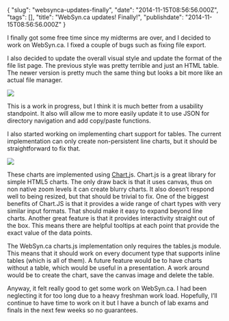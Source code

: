{
    "slug": "websynca-updates-finally",
    "date": "2014-11-15T08:56:56.000Z",
    "tags": [],
    "title": "WebSyn.ca updates! Finally!",
    "publishdate": "2014-11-15T08:56:56.000Z"
}


I finally got some free time since my midterms are over, and I decided
to work on WebSyn.ca. I fixed a couple of bugs such as fixing file
export.

I also decided to update the overall visual style and update the format
of the file list page. The previous style was pretty terrible and just
an HTML table. The newer version is pretty much the same thing but looks
a bit more like an actual file manager.

![](http://67.media.tumblr.com/c55a6dac9f5c2a9c2bfe44315ea79dce/tumblr_inline_nf2o9diNZO1r3ivit.png)

This is a work in progress, but I think it is much better from a
usability standpoint. It also will allow me to more easily update it to
use JSON for directory navigation and add copy/paste functions.

I also started working on implementing chart support for tables. The
current implementation can only create non-persistent line charts, but
it should be straightforward to fix that.

![](http://67.media.tumblr.com/a307495652a0d37577cad827c8d3515f/tumblr_inline_nf2oetpzKN1r3ivit.png)

These charts are implemented using [Chart.](http://www.chartjs.org/)js.
Chart.js is a great library for simple HTML5 charts. The only draw back
is that it uses canvas, thus on non native zoom levels it can create
blurry charts. It also doesn’t respond well to being resized, but that
should be trivial to fix. One of the biggest benefits of Chart.JS is
that it provides a wide range of chart types with very similar input
formats. That should make it easy to expand beyond line charts. Another
great feature is that it provides interactivity straight out of the box.
This means there are helpful tooltips at each point that provide the
exact value of the data points.

The WebSyn.ca charts.js implementation only requires the tables.js
module. This means that it should work on every document type that
supports inline tables (which is all of them). A future feature would be
to have charts without a table, which would be useful in a presentation.
A work around would be to create the chart, save the canvas image and
delete the table.

Anyway, it felt really good to get some work on WebSyn.ca. I had been
neglecting it for too long due to a heavy freshman work load. Hopefully,
I’ll continue to have time to work on it but I have a bunch of lab exams
and finals in the next few weeks so no guarantees.

